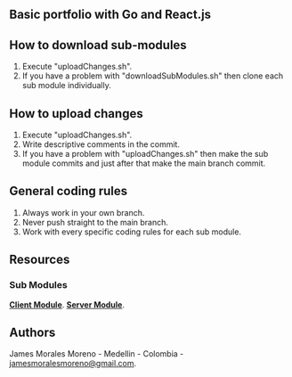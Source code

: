 ## Basic portfolio with Go and React.js

## How to download sub-modules

1. Execute "uploadChanges.sh".
2. If you have a problem with "downloadSubModules.sh" then clone each sub module individually.

## How to upload changes 

1. Execute "uploadChanges.sh".
2. Write descriptive comments  in the commit.
3. If you have a problem with "uploadChanges.sh" then make the sub module commits and just after that make the main branch commit.

## General coding rules

1. Always work in your own branch.
2. Never push straight to the main branch.
3. Work with every specific coding rules for each sub module.
 
## Resources

### Sub Modules

[**Client Module**](https://github.com/JamesMorales04/personalPortfolioClient.git).
[**Server Module**](https://github.com/JamesMorales04/personalPortfolioServer.git).

## Authors

James Morales Moreno - Medellin - Colombia - jamesmoralesmoreno@gmail.com.
